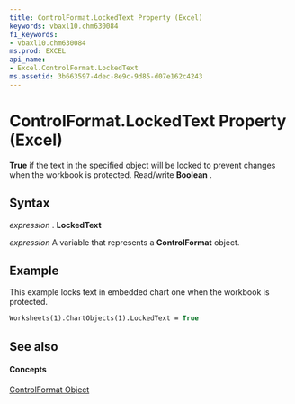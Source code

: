 ```yaml
---
title: ControlFormat.LockedText Property (Excel)
keywords: vbaxl10.chm630084
f1_keywords:
- vbaxl10.chm630084
ms.prod: EXCEL
api_name:
- Excel.ControlFormat.LockedText
ms.assetid: 3b663597-4dec-8e9c-9d85-d07e162c4243
---
```



# ControlFormat.LockedText Property (Excel)

 **True** if the text in the specified object will be locked to prevent changes when the workbook is protected. Read/write **Boolean** .


## Syntax

 _expression_ . **LockedText**

 _expression_ A variable that represents a **ControlFormat** object.


## Example

This example locks text in embedded chart one when the workbook is protected.


```vb
Worksheets(1).ChartObjects(1).LockedText = True
```


## See also


#### Concepts


[ControlFormat Object](controlformat-object-excel.md)

